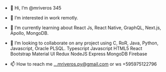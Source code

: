- 👋 Hi, I’m @mriveros 345
- 👀 I’m interested in work remotly.
- 🌱 I’m currently learning about React Js, React Native, GraphQL, Next.js, Apollo, MongoDB.
- 💞️ I’m looking to collaborate on any project using C, RoR, Java, Python, Javascript, Oracle PLSQL.
Typescript Javascript HTML5 React Bootstrap Material UI Redux  NodeJS Express MongoDB Firebase

- 📫 How to reach me ...mriveros.py@gmail.com or ws +595975122796

<!---
mriveros/mriveros is a ✨ special ✨ repository because its `README.md` (this file) appears on your GitHub profile.
You can click the Preview link to take a look at your changes.
--->
